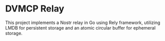 # DVMCP Relay

This project implements a Nostr relay in Go using Rely framework, utilizing LMDB for persistent storage and an atomic circular buffer for ephemeral storage.